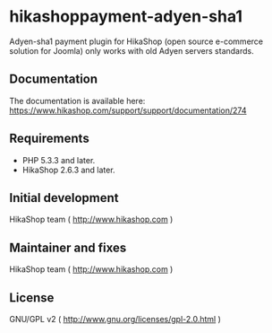 # hikashoppayment-adyen-sha1
Adyen-sha1 payment plugin for HikaShop (open source e-commerce solution for Joomla) only works with old Adyen servers standards.

## Documentation
The documentation is available here: https://www.hikashop.com/support/support/documentation/274

## Requirements
- PHP 5.3.3 and later.
- HikaShop 2.6.3 and later.

## Initial development 
HikaShop team ( http://www.hikashop.com )

## Maintainer and fixes
HikaShop team ( http://www.hikashop.com )

## License
GNU/GPL v2 ( http://www.gnu.org/licenses/gpl-2.0.html )
